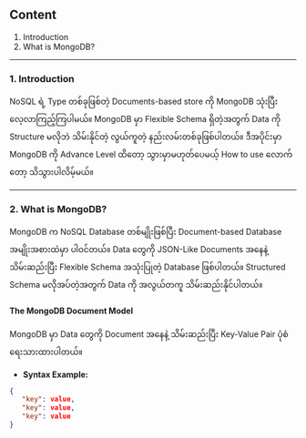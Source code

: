 ## Content

1. Introduction
2. What is MongoDB?

---

### 1. Introduction

   NoSQL ရဲ့ Type တစ်ခုဖြစ်တဲ့ Documents-based store ကို MongoDB သုံးပြီး လေ့လာကြည့်ကြပါမယ်။ MongoDB မှာ Flexible Schema ရှိတဲ့အတွက် Data ကို Structure မလိုဘဲ သိမ်းနိုင်တဲ့ လွယ်ကူတဲ့ နည်းလမ်းတစ်ခုဖြစ်ပါတယ်။ ဒီအပိုင်းမှာ MongoDB ကို Advance Level ထိတော့ သွားမှာမဟုတ်ပေမယ့် How to use လောက်တော့ သိသွားပါလိမ့်မယ်။

---

### 2. What is MongoDB?

   MongoDB က NoSQL Database တစ်မျိုးဖြစ်ပြီး Document-based Database အမျိုးအစားထဲမှာ ပါဝင်တယ်။ Data တွေကို JSON-Like Documents အနေနဲ့ သိမ်းဆည်းပြီး Flexible Schema အသုံးပြုတဲ့ Database ဖြစ်ပါတယ်။ Structured Schema မလိုအပ်တဲ့အတွက် Data ကို အလွယ်တကူ သိမ်းဆည်းနိုင်ပါတယ်။

#### **The MongoDB Document Model**

MongoDB မှာ Data တွေကို Document အနေနဲ့ သိမ်းဆည်းပြီး Key-Value Pair ပုံစံ ရေးသားထားပါတယ်။

   - **Syntax Example:**

   ```json
   {
      "key": value,
      "key": value,
      "key": value
   }
